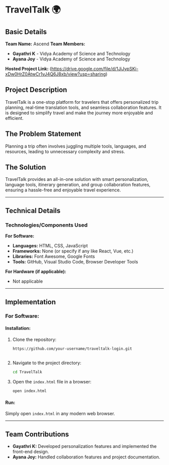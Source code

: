 # TravelTalk 🌍

## Basic Details
**Team Name:** Ascend 
**Team Members:**  
- **Gayathri K** - Vidya Academy of Science and Technology
- **Ayana Joy** - Vidya Academy of Science and Technology

**Hosted Project Link:** (https://drive.google.com/file/d/1JiJypSKi-xDw0HrZ0AtwCr1vJ4Q6J8xb/view?usp=sharing)

## Project Description
TravelTalk is a one-stop platform for travelers that offers personalized trip planning, real-time translation tools, and seamless collaboration features. It is designed to simplify travel and make the journey more enjoyable and efficient.

## The Problem Statement
Planning a trip often involves juggling multiple tools, languages, and resources, leading to unnecessary complexity and stress.

## The Solution
TravelTalk provides an all-in-one solution with smart personalization, language tools, itinerary generation, and group collaboration features, ensuring a hassle-free and enjoyable travel experience.

---

## Technical Details
### Technologies/Components Used
**For Software:**
- **Languages:** HTML, CSS, JavaScript
- **Frameworks:** None (or specify if any like React, Vue, etc.)
- **Libraries:** Font Awesome, Google Fonts
- **Tools:** GitHub, Visual Studio Code, Browser Developer Tools

**For Hardware (if applicable):**
- Not applicable

---

## Implementation
### For Software:
#### Installation:
1. Clone the repository:
   ```bash
   https://github.com/your-username/traveltalk-login.git
  
   ```
2. Navigate to the project directory:
   ```bash
   cd TravelTalk
   ```
3. Open the `index.html` file in a browser:
   ```bash
   open index.html
   ```

#### Run:
Simply open `index.html` in any modern web browser.

---

## Team Contributions
- **Gayathri K:** Developed personalization features and implemented the front-end design.
- **Ayana Joy:** Handled collaboration features and project documentation.

